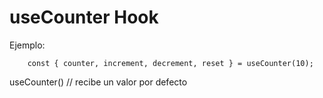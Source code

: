 # useCounter Hook


Ejemplo:
```
    const { counter, increment, decrement, reset } = useCounter(10);
```

useCounter() // recibe un valor por defecto